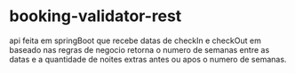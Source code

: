 # booking-validator-rest

api feita em springBoot que recebe datas de checkIn e checkOut em baseado nas regras de negocio retorna o numero
de semanas entre as datas e a quantidade de noites extras antes ou apos o numero de semanas.

